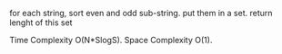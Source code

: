 for each string, sort even and odd sub-string. put them in a set. return lenght of this set


Time Complexity O(N*SlogS). Space Complexity O(1).